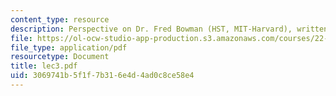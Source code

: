 ```yaml
---
content_type: resource
description: Perspective on Dr. Fred Bowman (HST, MIT-Harvard), written by Daon Ha.
file: https://ol-ocw-studio-app-production.s3.amazonaws.com/courses/22-a09-career-options-for-biomedical-research-fall-2006/3069741b5f1f7b316e4d4ad0c8ce58e4_lec3.pdf
file_type: application/pdf
resourcetype: Document
title: lec3.pdf
uid: 3069741b-5f1f-7b31-6e4d-4ad0c8ce58e4
---
```


